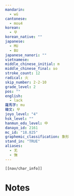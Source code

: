 ```yaml
---
mandarin:
  - wú
cantonese:
  - mou4
korean:
  - 무
korean_native: ""
japanese:
  - MU
  - BU
japanese_nanori: ""
vietnamese:
middle_chinese_initial: m
middle_chinese_final: ɨo
stroke_count: 12
radical: 火
skip_number: 2-2-10
grade_level: 2
pos: ""
english:
  - lack
羅馬字: mu
韓文: 무
joyo_level: "4"
hsk_level: ""
hanmun_edu_level: 中
danayo_id: 2161
mc_id: "18.825"
graphemic_classification: 象形
stand_in: "TRUE"
aliases:
  - 无
  - 憮
---
```

```meta-bind-embed
[[nav/char_info]]
```

# Notes
